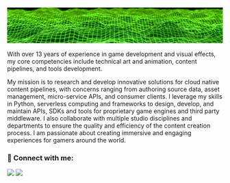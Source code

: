 ![Background Image](https://github.com/michaeltrainor/michaeltrainor/blob/608c602c37aae909286372dd9a02956f0150c99c/background.jpg)

With over 13 years of experience in game development and visual effects, my core competencies include technical art and animation, content pipelines, and tools development.

My mission is to research and develop innovative solutions for cloud native content pipelines, with concerns ranging from authoring source data, asset management, micro-service APIs, and consumer clients. I leverage my skills in Python, serverless computing and frameworks to design, develop, and maintain APIs, SDKs and tools for proprietary game engines and third party middleware. I also collaborate with multiple studio disciplines and departments to ensure the quality and efficiency of the content creation process. I am passionate about creating immersive and engaging experiences for gamers around the world.

### 🤝 Connect with me:

<a href="https://www.linkedin.com/in/mtrainor"><img src="https://github.com/michaeltrainor/michaeltrainor/assets/914139/00cf9d00-5e83-46d7-ad73-fd9ae9520c47" width="32px" /></a>
<a href="https://twitter.com/haktwld"><img src="https://github.com/michaeltrainor/michaeltrainor/assets/914139/c724cea5-a4a9-4d99-9165-41b8889339e4" width="32px" /></a>
